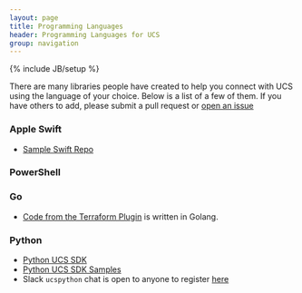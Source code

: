 ```yaml
---
layout: page
title: Programming Languages
header: Programming Languages for UCS
group: navigation
---
```

{% include JB/setup %}

There are many libraries people have created to help you connect with UCS using the language of your choice. 
Below is a list of a few of them.  If you have others to add, please submit a pull request or 
[open an issue](https://github.com/CiscoUcs/ciscoucs.github.io/issues)

### Apple Swift
* [Sample Swift Repo](https://github.com/vallard/iOSUCS)

### PowerShell

### Go
* [Code from the Terraform Plugin](https://github.com/CiscoUcs/UCS-Terraform/blob/master/ucsclient/ucsclient.go) is written in Golang.

### Python
* [Python UCS SDK](https://github.com/CiscoUcs/ucsmsdk)
* [Python UCS SDK Samples](https://github.com/CiscoUcs/ucsmsdk_samples)
* Slack ```ucspython``` chat is open to anyone to register [here](https://ucspython.herokuapp.com/)
